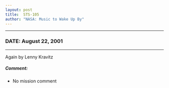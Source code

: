 ```yaml
---
layout: post
title:  STS-105
author: "NASA: Music to Wake Up By"
---
```


----
### DATE: August 22, 2001
----
Again by Lenny Kravitz

##### Comment:
* No mission comment
